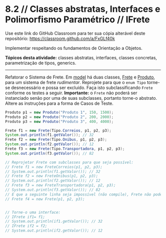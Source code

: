 # 8.2 // Classes abstratas, Interfaces e Polimorfismo Paramétrico // IFrete

Use este link do GitHub Classroom para ter sua cópia alterável deste repositório: <https://classroom.github.com/a/FxGLf40k>

Implementar respeitando os fundamentos de Orientação a Objetos.

**Tópicos desta atividade:** classes abstratas, interfaces, classes concretas, parametrização de tipos, generics.

---

Refatorar o Sistema de Frete. Em [model](src/model/) há duas classes, [Frete](src/model/Frete.java) e [Produto](src/model/Produto.java), para um sistema de frete _rudimentar_. Reprojete para que o `enum Tipo` torne-se desnecessário e possa ser excluído. Faça isto subclassificando `Frete` conforme os testes a seguir. **Importante:** o `Frete` não poderá ser instanciado senão por uma de suas subclasses, portanto torne-o abstrato. Altere as instruções para a forma de Casos de Teste.

```java
Produto p1 = new Produto("Produto 1", 150, 1500);
Produto p2 = new Produto("Produto 2", 200, 2000);
Produto p3 = new Produto("Produto 3", 400, 4000);

Frete f1 = new Frete(Tipo.Correios, p1, p2, p3);
System.out.println(f1.getValor()); // 32
Frete f2 = new Frete(Tipo.Onibus, p1, p2, p3);
System.out.println(f2.getValor()); // 12
Frete f3 = new Frete(Tipo.Transportadora, p1, p2, p3);
System.out.println(f3.getValor()); // 82

// Reprojetar Frete com subclasses para que seja possível:
// Frete f1 = new FreteCorreios(p1, p2, p3);
// System.out.println(f1.getValor()); // 32
// Frete f2 = new FreteOnibus(p1, p2, p3);
// System.out.println(f2.getValor()); // 12
// Frete f3 = new FreteTransportadora(p1, p2, p3);
// System.out.println(f3.getValor()); // 82
// E que a seguinte linha seja impossível (não compile), Frete não pode ser instanciado:
// Frete f4 = new Frete(p1, p2, p3);


// Torne-o uma interface:
// IFrete if1= f1;
// System.out.println(if1.getValor()); // 32
// IFrete if2 = f2;
// System.out.println(if2.getValor()); // 12
```


